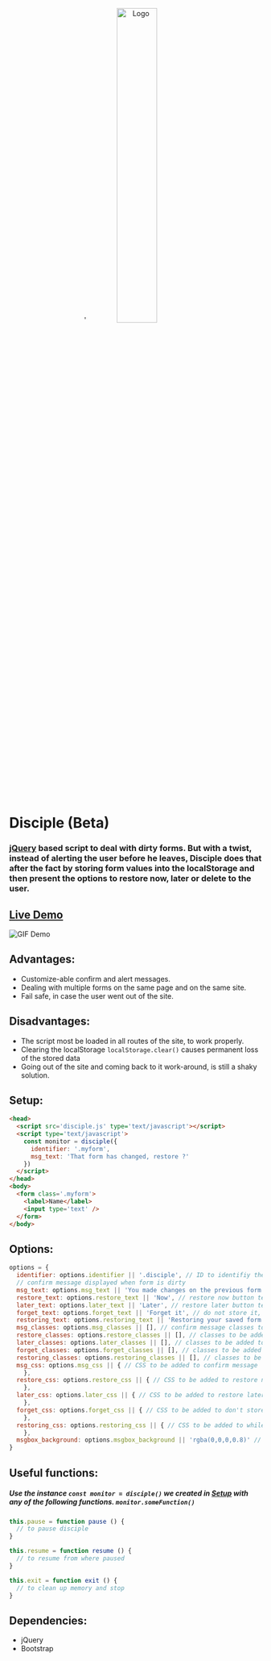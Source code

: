 <p align='center'>
'<img alt='Logo' src='https://audio-sequence.github.io/disciple.png' width='40%'></p>

# Disciple (Beta)

### [jQuery][75752037] based script to deal with dirty forms. But with a twist, instead of alerting the user before he leaves, Disciple does that after the fact by storing form values into the localStorage and then present the options to restore now, later or delete to the user.

  [75752037]: https://jquery.com "jQuery website"

## [Live Demo][20595752]

  [20595752]: https://audio-sequence.github.io/disciple.html "Live demo"

![GIF Demo](https://audio-sequence.github.io/disciple.gif)

## Advantages:
- Customize-able confirm and alert messages.
- Dealing with multiple forms on the same page and on the same site.
- Fail safe, in case the user went out of the site.

## Disadvantages:
- The script most be loaded in all routes of the site, to work properly.
- Clearing the localStorage `localStorage.clear()` causes permanent loss of the stored data
- Going out of the site and coming back to it work-around, is still a shaky solution.

## Setup:
~~~html
<head>
  <script src='disciple.js' type='text/javascript'></script>
  <script type='text/javascript'>
    const monitor = disciple({
      identifier: '.myform',
      msg_text: 'That form has changed, restore ?'
    })
  </script>
</head>
<body>
  <form class='.myform'>
    <label>Name</label>
    <input type='text' />
  </form>
</body>
~~~

## Options:
~~~javascript
options = {
  identifier: options.identifier || '.disciple', // ID to identifiy the form to watch
  // confirm message displayed when form is dirty
  msg_text: options.msg_text || 'You made changes on the previous form without submiting. Do you wish to restore it ?',
  restore_text: options.restore_text || 'Now', // restore now button text
  later_text: options.later_text || 'Later', // restore later button text
  forget_text: options.forget_text || 'Forget it', // do not store it, button text
  restoring_text: options.restoring_text || 'Restoring your saved form ..', // msg displayed while restoring
  msg_classes: options.msg_classes || [], // confirm message classes to be added to the element
  restore_classes: options.restore_classes || [], // classes to be added to restore now button
  later_classes: options.later_classes || [], // classes to be added to restore later button
  forget_classes: options.forget_classes || [], // classes to be added to don't store button
  restoring_classes: options.restoring_classes || [], // classes to be added to message while restoring
  msg_css: options.msg_css || { // CSS to be added to confirm message
    },
  restore_css: options.restore_css || { // CSS to be added to restore now button
    },
  later_css: options.later_css || { // CSS to be added to restore later button
    },
  forget_css: options.forget_css || { // CSS to be added to don't store button
    },
  restoring_css: options.restoring_css || { // CSS to be added to while restoring message
    },
  msgbox_background: options.msgbox_background || 'rgba(0,0,0,0.8)' // Background color for messages div
}
~~~

## Useful functions:
##### Use the instance `const monitor = disciple()` we created in [Setup](#setup) with any of the following functions. `monitor.someFunction()`

~~~javascript
this.pause = function pause () {
  // to pause disciple
}

this.resume = function resume () {
  // to resume from where paused
}

this.exit = function exit () {
  // to clean up memory and stop
}
~~~

## Dependencies:
- jQuery
- Bootstrap
